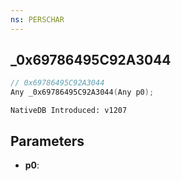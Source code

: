 ```yaml
---
ns: PERSCHAR
---
```

## _0x69786495C92A3044

```c
// 0x69786495C92A3044
Any _0x69786495C92A3044(Any p0);
```

```
NativeDB Introduced: v1207
```

## Parameters
* **p0**:
